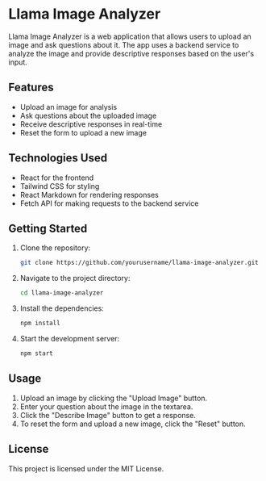 # Llama Image Analyzer

Llama Image Analyzer is a web application that allows users to upload an image and ask questions about it. The app uses a backend service to analyze the image and provide descriptive responses based on the user's input.

## Features

- Upload an image for analysis
- Ask questions about the uploaded image
- Receive descriptive responses in real-time
- Reset the form to upload a new image

## Technologies Used

- React for the frontend
- Tailwind CSS for styling
- React Markdown for rendering responses
- Fetch API for making requests to the backend service

## Getting Started

1. Clone the repository:
    ```bash
    git clone https://github.com/yourusername/llama-image-analyzer.git
    ```
2. Navigate to the project directory:
    ```bash
    cd llama-image-analyzer
    ```
3. Install the dependencies:
    ```bash
    npm install
    ```
4. Start the development server:
    ```bash
    npm start
    ```

## Usage

1. Upload an image by clicking the "Upload Image" button.
2. Enter your question about the image in the textarea.
3. Click the "Describe Image" button to get a response.
4. To reset the form and upload a new image, click the "Reset" button.

## License

This project is licensed under the MIT License.